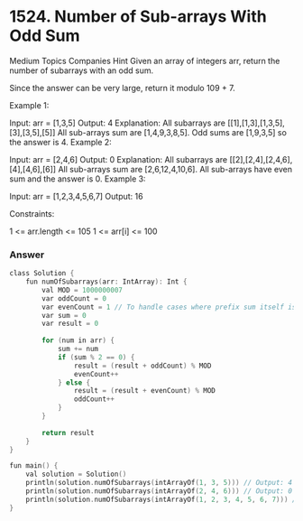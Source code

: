 <h1>1524. Number of Sub-arrays With Odd Sum</h1>
Medium
Topics
Companies
Hint
Given an array of integers arr, return the number of subarrays with an odd sum.

Since the answer can be very large, return it modulo 109 + 7.

 

Example 1:

Input: arr = [1,3,5]
Output: 4
Explanation: All subarrays are [[1],[1,3],[1,3,5],[3],[3,5],[5]]
All sub-arrays sum are [1,4,9,3,8,5].
Odd sums are [1,9,3,5] so the answer is 4.
Example 2:

Input: arr = [2,4,6]
Output: 0
Explanation: All subarrays are [[2],[2,4],[2,4,6],[4],[4,6],[6]]
All sub-arrays sum are [2,6,12,4,10,6].
All sub-arrays have even sum and the answer is 0.
Example 3:

Input: arr = [1,2,3,4,5,6,7]
Output: 16
 

Constraints:

1 <= arr.length <= 105
1 <= arr[i] <= 100


<h3>Answer</h3>

```c
class Solution {
    fun numOfSubarrays(arr: IntArray): Int {
        val MOD = 1000000007
        var oddCount = 0
        var evenCount = 1 // To handle cases where prefix sum itself is odd
        var sum = 0
        var result = 0
        
        for (num in arr) {
            sum += num
            if (sum % 2 == 0) {
                result = (result + oddCount) % MOD
                evenCount++
            } else {
                result = (result + evenCount) % MOD
                oddCount++
            }
        }
        
        return result
    }
}

fun main() {
    val solution = Solution()
    println(solution.numOfSubarrays(intArrayOf(1, 3, 5))) // Output: 4
    println(solution.numOfSubarrays(intArrayOf(2, 4, 6))) // Output: 0
    println(solution.numOfSubarrays(intArrayOf(1, 2, 3, 4, 5, 6, 7))) // Output: 16
}
```
